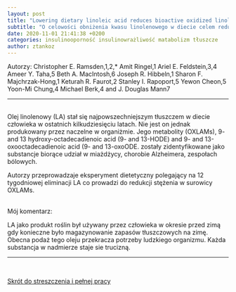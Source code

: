 ```yaml
---
layout: post
title: "Lowering dietary linoleic acid reduces bioactive oxidized linoleic acid metabolites in humans"
subtitle: "O celowości obniżenia kwasu linolenowego w diecie celem redukcji jego szkodliwych metabolitów"
date: 2020-11-01 21:41:38 +0200
categories: insulinooporność insulinowrażliwość matabolizm tłuszcze
author: ztankoz
---
```


Autorzy: Christopher E. Ramsden,1,2,\* Amit Ringel,1 Ariel E. Feldstein,3,4 Ameer Y. Taha,5 Beth A. MacIntosh,6 Joseph R. Hibbeln,1 Sharon F. Majchrzak-Hong,1 Keturah R. Faurot,2 Stanley I. Rapoport,5 Yewon Cheon,5 Yoon-Mi Chung,4 Michael Berk,4 and J. Douglas Mann7

<hr>
<br>
Olej linolenowy (LA) stał się najpowszechniejszym tłuszczem w diecie człowieka w ostatnich kilkudziesięciu latach. Nie jest on jednak produkowany przez naczelne w organiżmie. 
Jego metabolity (OXLAMs), 9- and 13 hydroxy-octadecadienoic acid (9- and 13-HODE) and 9- and 13-oxooctadecadienoic acid (9- and 13-oxoODE. zostały zidentyfikowane jako substancje biorące udział w miażdżycy, chorobie Alzheimera, zespołach bólowych.

Autorzy przeprowadzaje eksperyment dietetyczny polegający na 12 tygodniowej eliminacji LA co prowadzi do redukcji stężenia w surowicy OXLAMs.

<br>
Mój komentarz:

LA jako produkt roślin był używany przez człowieka w okresie przed zimą gdy konieczne było magazynowanie zapasów tłuszczowych na zimę. Obecna podaż tego oleju przekracza potrzeby ludzkiego organizmu. Każda substancja w nadmierze staje sie trucizną.

<hr>
<br>

[Skrót do streszczenia i pełnej pracy](https://www.ncbi.nlm.nih.gov/pmc/articles/PMC3467319/pdf/nihms-404053.pdf)
